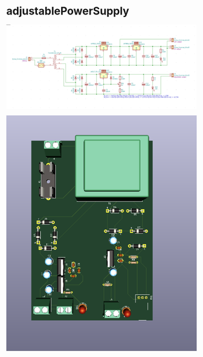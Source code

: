 # adjustablePowerSupply

![Schematic](https://github.com/RujoiRazvan/adjustablePowerSupply/blob/584f98203b4a7e1c72590864d81d808d8eb40343/Sursa%203%20iesiri.png)

![PCB Layout Top](https://github.com/RujoiRazvan/adjustablePowerSupply/blob/fa727b22a0927ad3d3b9192691575513972040af/TOP.png)
